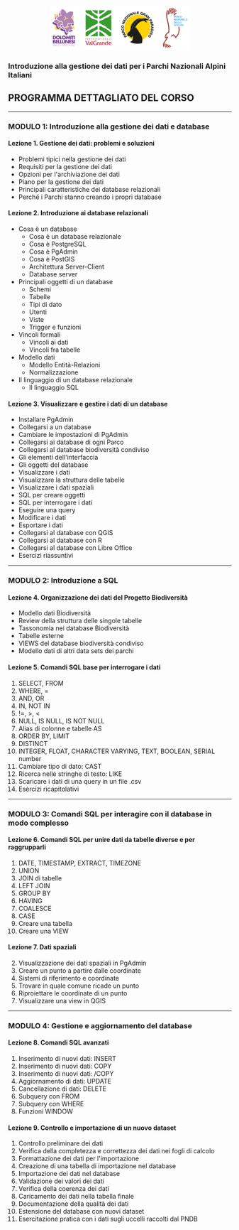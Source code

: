 <p align="center"> <img src="materiale/loghi.png" width="315" height="100" /></p>

### Introduzione alla gestione dei dati per i Parchi Nazionali Alpini Italiani
## PROGRAMMA DETTAGLIATO DEL CORSO
---

### MODULO 1: Introduzione alla gestione dei dati e database  

#### Lezione 1. Gestione dei dati: problemi e soluzioni
- Problemi tipici nella gestione dei dati
- Requisiti per la gestione dei dati
- Opzioni per l'archiviazione dei dati
- Piano per la gestione dei dati
- Principali caratteristiche dei database relazionali
- Perché i Parchi stanno creando i propri database

#### Lezione 2. Introduzione ai database relazionali
- Cosa è un database
  - Cosa è un database relazionale
  - Cosa è PostgreSQL
  - Cosa è PgAdmin
  - Cosa è PostGIS
  - Architettura Server-Client
  - Database server
- Principali oggetti di un database
  - Schemi
  - Tabelle
  - Tipi di dato
  - Utenti
  - Viste
  - Trigger e funzioni
- Vincoli formali
  - Vincoli ai dati
  - Vincoli fra tabelle
- Modello dati
  - Modello Entità-Relazioni
  - Normalizzazione
- Il linguaggio di un database relazionale
  - Il linguaggio SQL

#### Lezione 3. Visualizzare e gestire i dati di un database
- Installare PgAdmin
- Collegarsi a un database
- Cambiare le impostazioni di PgAdmin
- Collegarsi ai database di ogni Parco
- Collegarsi al database biodiversità condiviso
- Gli elementi dell'interfaccia
- Gli oggetti del database
- Visualizzare i dati
- Visualizzare la struttura delle tabelle
- Visualizzare i dati spaziali
- SQL per creare oggetti
- SQL per interrogare i dati
- Eseguire una query
- Modificare i dati
- Esportare i dati
- Collegarsi al database con QGIS
- Collegarsi al database con R
- Collegarsi al database con Libre Office
- Esercizi riassuntivi

---

### MODULO 2: Introduzione a SQL

#### Lezione 4. Organizzazione dei dati del Progetto Biodiversità
- Modello dati Biodiversità
- Review della struttura delle singole tabelle
- Tassonomia nei database Biodiversità
- Tabelle esterne
- VIEWS del database biodiversità condiviso
- Modello dati di altri data sets dei parchi

#### Lezione 5. Comandi SQL base per interrogare i dati
1. SELECT, FROM
2. WHERE, =
3. AND, OR
4. IN, NOT IN
5. !=, >, <
6. NULL, IS NULL, IS NOT NULL
7. Alias di colonne e tabelle AS
8. ORDER BY, LIMIT
9. DISTINCT
10. INTEGER, FLOAT, CHARACTER VARYING, TEXT, BOOLEAN, SERIAL number
11. Cambiare tipo di dato: CAST
12. Ricerca nelle stringhe di testo: LIKE
13. Scaricare i dati di una query in un file .csv
14. Esercizi ricapitolativi

---

### MODULO 3: Comandi SQL per interagire con il database in modo complesso

#### Lezione 6. Comandi SQL per unire dati da tabelle diverse e per raggrupparli
1. DATE, TIMESTAMP, EXTRACT, TIMEZONE
2. UNION
3. JOIN di tabelle
4. LEFT JOIN
5. GROUP BY
6. HAVING
7. COALESCE
8. CASE
9. Creare una tabella
10. Creare una VIEW

#### Lezione 7. Dati spaziali
2. Visualizzazione dei dati spaziali in PgAdmin
3. Creare un punto a partire dalle coordinate
4. Sistemi di riferimento e coordinate
5. Trovare in quale comune ricade un punto
6. Riproiettare le coordinate di un punto
7. Visualizzare una view in QGIS

---

### MODULO 4: Gestione e aggiornamento del database

#### Lezione 8. Comandi SQL avanzati
1. Inserimento di nuovi dati: INSERT
2. Inserimento di nuovi dati: COPY
3. Inserimento di nuovi dati: /COPY
4. Aggiornamento di dati: UPDATE
5. Cancellazione di dati: DELETE
6. Subquery con FROM
7. Subquery con WHERE
8. Funzioni WINDOW

#### Lezione 9. Controllo e importazione di un nuovo dataset
1. Controllo preliminare dei dati
2. Verifica della completezza e correttezza dei dati nei fogli di calcolo
3. Formattazione dei dati per l'importazione
4. Creazione di una tabella di importazione nel database
5. Importazione dei dati nel database
6. Validazione dei valori dei dati
7. Verifica della coerenza dei dati
8. Caricamento dei dati nella tabella finale
9. Documentazione della qualità dei dati
10. Estensione del database con nuovi dataset
11. Esercitazione pratica con i dati sugli uccelli raccolti dal PNDB

